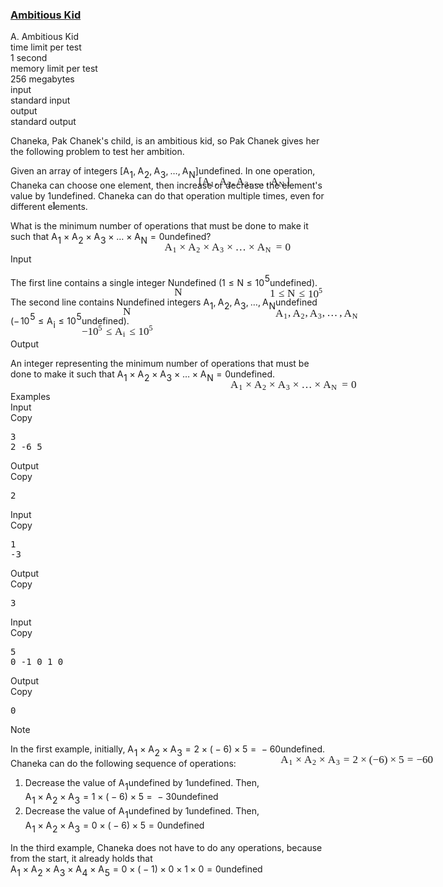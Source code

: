 <h3><a href="https://codeforces.com/contest/1866/problem/A" target="_blank" rel="noopener noreferrer">Ambitious Kid</a></h3>
<div class="header"><div class="title">A. Ambitious Kid</div><div class="time-limit"><div class="property-title">time limit per test</div>1 second</div><div class="memory-limit"><div class="property-title">memory limit per test</div>256 megabytes</div><div class="input-file input-standard"><div class="property-title">input</div>standard input</div><div class="output-file output-standard"><div class="property-title">output</div>standard output</div></div><div><p>Chaneka, Pak Chanek's child, is an ambitious kid, so Pak Chanek gives her the following problem to test her ambition.</p><p>Given an array of integers <span class="MathJax_Preview" style="color: inherit;"><span class="MJXp-math" id="MJXp-Span-1"><span class="MJXp-mo" id="MJXp-Span-2" style="margin-left: 0em; margin-right: 0em;">[</span><span class="MJXp-msubsup" id="MJXp-Span-3"><span class="MJXp-mi MJXp-italic" id="MJXp-Span-4" style="margin-right: 0.05em;">A</span><span class="MJXp-mn MJXp-script" id="MJXp-Span-5" style="vertical-align: -0.4em;">1</span></span><span class="MJXp-mo" id="MJXp-Span-6" style="margin-left: 0em; margin-right: 0.222em;">,</span><span class="MJXp-msubsup" id="MJXp-Span-7"><span class="MJXp-mi MJXp-italic" id="MJXp-Span-8" style="margin-right: 0.05em;">A</span><span class="MJXp-mn MJXp-script" id="MJXp-Span-9" style="vertical-align: -0.4em;">2</span></span><span class="MJXp-mo" id="MJXp-Span-10" style="margin-left: 0em; margin-right: 0.222em;">,</span><span class="MJXp-msubsup" id="MJXp-Span-11"><span class="MJXp-mi MJXp-italic" id="MJXp-Span-12" style="margin-right: 0.05em;">A</span><span class="MJXp-mn MJXp-script" id="MJXp-Span-13" style="vertical-align: -0.4em;">3</span></span><span class="MJXp-mo" id="MJXp-Span-14" style="margin-left: 0em; margin-right: 0.222em;">,</span><span class="MJXp-mo" id="MJXp-Span-15" style="margin-left: 0em; margin-right: 0em;">…</span><span class="MJXp-mo" id="MJXp-Span-16" style="margin-left: 0em; margin-right: 0.222em;">,</span><span class="MJXp-msubsup" id="MJXp-Span-17"><span class="MJXp-mi MJXp-italic" id="MJXp-Span-18" style="margin-right: 0.05em;">A</span><span class="MJXp-mi MJXp-italic MJXp-script" id="MJXp-Span-19" style="vertical-align: -0.4em;">N</span></span><span class="MJXp-mo" id="MJXp-Span-20" style="margin-left: 0em; margin-right: 0em;">]</span></span></span><span class="MathJax MathJax_Processed" id="MathJax-Element-1-Frame" tabindex="0" style=""><nobr><span class="math" id="MathJax-Span-1"><span style="display: inline-block; position: relative; width: 0em; height: 0px; font-size: 122%;"><span style="position: absolute;"><span class="mrow" id="MathJax-Span-2"><span class="mo" id="MathJax-Span-3" style="font-family: MathJax_Main;">[</span><span class="msubsup" id="MathJax-Span-4"><span style="display: inline-block; position: relative; width: 1.174em; height: 0px;"><span style="position: absolute; clip: rect(3.106em, 1000.71em, 4.16em, -999.997em); top: -3.978em; left: 0em;"><span class="mi" id="MathJax-Span-5" style="font-family: MathJax_Math-italic;">A</span><span style="display: inline-block; width: 0px; height: 3.984em;"></span></span><span style="position: absolute; top: -3.803em; left: 0.764em;"><span class="mn" id="MathJax-Span-6" style="font-size: 70.7%; font-family: MathJax_Main;">1</span><span style="display: inline-block; width: 0px; height: 3.984em;"></span></span></span></span><span class="mo" id="MathJax-Span-7" style="font-family: MathJax_Main;">,</span><span class="msubsup" id="MathJax-Span-8" style="padding-left: 0.179em;"><span style="display: inline-block; position: relative; width: 1.174em; height: 0px;"><span style="position: absolute; clip: rect(3.106em, 1000.71em, 4.16em, -999.997em); top: -3.978em; left: 0em;"><span class="mi" id="MathJax-Span-9" style="font-family: MathJax_Math-italic;">A</span><span style="display: inline-block; width: 0px; height: 3.984em;"></span></span><span style="position: absolute; top: -3.803em; left: 0.764em;"><span class="mn" id="MathJax-Span-10" style="font-size: 70.7%; font-family: MathJax_Main;">2</span><span style="display: inline-block; width: 0px; height: 3.984em;"></span></span></span></span><span class="mo" id="MathJax-Span-11" style="font-family: MathJax_Main;">,</span><span class="msubsup" id="MathJax-Span-12" style="padding-left: 0.179em;"><span style="display: inline-block; position: relative; width: 1.174em; height: 0px;"><span style="position: absolute; clip: rect(3.106em, 1000.71em, 4.16em, -999.997em); top: -3.978em; left: 0em;"><span class="mi" id="MathJax-Span-13" style="font-family: MathJax_Math-italic;">A</span><span style="display: inline-block; width: 0px; height: 3.984em;"></span></span><span style="position: absolute; top: -3.803em; left: 0.764em;"><span class="mn" id="MathJax-Span-14" style="font-size: 70.7%; font-family: MathJax_Main;">3</span><span style="display: inline-block; width: 0px; height: 3.984em;"></span></span></span></span><span class="mo" id="MathJax-Span-15" style="font-family: MathJax_Main;">,</span><span class="mo" id="MathJax-Span-16" style="font-family: MathJax_Main; padding-left: 0.179em;">…</span><span class="mo" id="MathJax-Span-17" style="font-family: MathJax_Main; padding-left: 0.179em;">,</span><span class="msubsup" id="MathJax-Span-18" style="padding-left: 0.179em;"><span style="display: inline-block; position: relative; width: 1.467em; height: 0px;"><span style="position: absolute; clip: rect(3.106em, 1000.71em, 4.16em, -999.997em); top: -3.978em; left: 0em;"><span class="mi" id="MathJax-Span-19" style="font-family: MathJax_Math-italic;">A</span><span style="display: inline-block; width: 0px; height: 3.984em;"></span></span><span style="position: absolute; top: -3.803em; left: 0.764em;"><span class="mi" id="MathJax-Span-20" style="font-size: 70.7%; font-family: MathJax_Math-italic;">N<span style="display: inline-block; overflow: hidden; height: 1px; width: 0.061em;"></span></span><span style="display: inline-block; width: 0px; height: 3.984em;"></span></span></span></span><span class="mo" id="MathJax-Span-21" style="font-family: MathJax_Main;">]</span></span></span></span></span></nobr></span>undefined. In one operation, Chaneka can choose one element, then increase or decrease the element's value by <span class="MathJax_Preview" style="color: inherit;"><span class="MJXp-math" id="MJXp-Span-21"><span class="MJXp-mn" id="MJXp-Span-22">1</span></span></span><span class="MathJax MathJax_Processed" id="MathJax-Element-2-Frame" tabindex="0" style=""><nobr><span class="math" id="MathJax-Span-22"><span style="display: inline-block; position: relative; width: 0em; height: 0px; font-size: 122%;"><span style="position: absolute;"><span class="mrow" id="MathJax-Span-23"><span class="mn" id="MathJax-Span-24" style="font-family: MathJax_Main;">1</span></span></span></span></span></nobr></span>undefined. Chaneka can do that operation multiple times, even for different elements.</p><p>What is the minimum number of operations that must be done to make it such that <span class="MathJax_Preview" style="color: inherit;"><span class="MJXp-math" id="MJXp-Span-23"><span class="MJXp-msubsup" id="MJXp-Span-24"><span class="MJXp-mi MJXp-italic" id="MJXp-Span-25" style="margin-right: 0.05em;">A</span><span class="MJXp-mn MJXp-script" id="MJXp-Span-26" style="vertical-align: -0.4em;">1</span></span><span class="MJXp-mo" id="MJXp-Span-27" style="margin-left: 0.267em; margin-right: 0.267em;">×</span><span class="MJXp-msubsup" id="MJXp-Span-28"><span class="MJXp-mi MJXp-italic" id="MJXp-Span-29" style="margin-right: 0.05em;">A</span><span class="MJXp-mn MJXp-script" id="MJXp-Span-30" style="vertical-align: -0.4em;">2</span></span><span class="MJXp-mo" id="MJXp-Span-31" style="margin-left: 0.267em; margin-right: 0.267em;">×</span><span class="MJXp-msubsup" id="MJXp-Span-32"><span class="MJXp-mi MJXp-italic" id="MJXp-Span-33" style="margin-right: 0.05em;">A</span><span class="MJXp-mn MJXp-script" id="MJXp-Span-34" style="vertical-align: -0.4em;">3</span></span><span class="MJXp-mo" id="MJXp-Span-35" style="margin-left: 0.267em; margin-right: 0.267em;">×</span><span class="MJXp-mo" id="MJXp-Span-36" style="margin-left: 0em; margin-right: 0em;">…</span><span class="MJXp-mo" id="MJXp-Span-37" style="margin-left: 0.267em; margin-right: 0.267em;">×</span><span class="MJXp-msubsup" id="MJXp-Span-38"><span class="MJXp-mi MJXp-italic" id="MJXp-Span-39" style="margin-right: 0.05em;">A</span><span class="MJXp-mi MJXp-italic MJXp-script" id="MJXp-Span-40" style="vertical-align: -0.4em;">N</span></span><span class="MJXp-mo" id="MJXp-Span-41" style="margin-left: 0.333em; margin-right: 0.333em;">=</span><span class="MJXp-mn" id="MJXp-Span-42">0</span></span></span><span class="MathJax MathJax_Processed" id="MathJax-Element-3-Frame" tabindex="0" style=""><nobr><span class="math" id="MathJax-Span-25"><span style="display: inline-block; position: relative; width: 0em; height: 0px; font-size: 122%;"><span style="position: absolute;"><span class="mrow" id="MathJax-Span-26"><span class="msubsup" id="MathJax-Span-27"><span style="display: inline-block; position: relative; width: 1.174em; height: 0px;"><span style="position: absolute; clip: rect(3.106em, 1000.71em, 4.16em, -999.997em); top: -3.978em; left: 0em;"><span class="mi" id="MathJax-Span-28" style="font-family: MathJax_Math-italic;">A</span><span style="display: inline-block; width: 0px; height: 3.984em;"></span></span><span style="position: absolute; top: -3.803em; left: 0.764em;"><span class="mn" id="MathJax-Span-29" style="font-size: 70.7%; font-family: MathJax_Main;">1</span><span style="display: inline-block; width: 0px; height: 3.984em;"></span></span></span></span><span class="mo" id="MathJax-Span-30" style="font-family: MathJax_Main; padding-left: 0.237em;">×</span><span class="msubsup" id="MathJax-Span-31" style="padding-left: 0.237em;"><span style="display: inline-block; position: relative; width: 1.174em; height: 0px;"><span style="position: absolute; clip: rect(3.106em, 1000.71em, 4.16em, -999.997em); top: -3.978em; left: 0em;"><span class="mi" id="MathJax-Span-32" style="font-family: MathJax_Math-italic;">A</span><span style="display: inline-block; width: 0px; height: 3.984em;"></span></span><span style="position: absolute; top: -3.803em; left: 0.764em;"><span class="mn" id="MathJax-Span-33" style="font-size: 70.7%; font-family: MathJax_Main;">2</span><span style="display: inline-block; width: 0px; height: 3.984em;"></span></span></span></span><span class="mo" id="MathJax-Span-34" style="font-family: MathJax_Main; padding-left: 0.237em;">×</span><span class="msubsup" id="MathJax-Span-35" style="padding-left: 0.237em;"><span style="display: inline-block; position: relative; width: 1.174em; height: 0px;"><span style="position: absolute; clip: rect(3.106em, 1000.71em, 4.16em, -999.997em); top: -3.978em; left: 0em;"><span class="mi" id="MathJax-Span-36" style="font-family: MathJax_Math-italic;">A</span><span style="display: inline-block; width: 0px; height: 3.984em;"></span></span><span style="position: absolute; top: -3.803em; left: 0.764em;"><span class="mn" id="MathJax-Span-37" style="font-size: 70.7%; font-family: MathJax_Main;">3</span><span style="display: inline-block; width: 0px; height: 3.984em;"></span></span></span></span><span class="mo" id="MathJax-Span-38" style="font-family: MathJax_Main; padding-left: 0.237em;">×</span><span class="mo" id="MathJax-Span-39" style="font-family: MathJax_Main; padding-left: 0.237em;">…</span><span class="mo" id="MathJax-Span-40" style="font-family: MathJax_Main; padding-left: 0.237em;">×</span><span class="msubsup" id="MathJax-Span-41" style="padding-left: 0.237em;"><span style="display: inline-block; position: relative; width: 1.467em; height: 0px;"><span style="position: absolute; clip: rect(3.106em, 1000.71em, 4.16em, -999.997em); top: -3.978em; left: 0em;"><span class="mi" id="MathJax-Span-42" style="font-family: MathJax_Math-italic;">A</span><span style="display: inline-block; width: 0px; height: 3.984em;"></span></span><span style="position: absolute; top: -3.803em; left: 0.764em;"><span class="mi" id="MathJax-Span-43" style="font-size: 70.7%; font-family: MathJax_Math-italic;">N<span style="display: inline-block; overflow: hidden; height: 1px; width: 0.061em;"></span></span><span style="display: inline-block; width: 0px; height: 3.984em;"></span></span></span></span><span class="mo" id="MathJax-Span-44" style="font-family: MathJax_Main; padding-left: 0.296em;">=</span><span class="mn" id="MathJax-Span-45" style="font-family: MathJax_Main; padding-left: 0.296em;">0</span></span></span></span></span></nobr></span>undefined?</p></div><div class="input-specification"><div class="section-title">Input</div><p>The first line contains a single integer <span class="MathJax_Preview" style="color: inherit;"><span class="MJXp-math" id="MJXp-Span-43"><span class="MJXp-mi MJXp-italic" id="MJXp-Span-44">N</span></span></span><span class="MathJax MathJax_Processed" id="MathJax-Element-4-Frame" tabindex="0" style=""><nobr><span class="math" id="MathJax-Span-46"><span style="display: inline-block; position: relative; width: 0em; height: 0px; font-size: 122%;"><span style="position: absolute;"><span class="mrow" id="MathJax-Span-47"><span class="mi" id="MathJax-Span-48" style="font-family: MathJax_Math-italic;">N<span style="display: inline-block; overflow: hidden; height: 1px; width: 0.061em;"></span></span></span></span></span></span></nobr></span>undefined (<span class="MathJax_Preview" style="color: inherit;"><span class="MJXp-math" id="MJXp-Span-45"><span class="MJXp-mn" id="MJXp-Span-46">1</span><span class="MJXp-mo" id="MJXp-Span-47" style="margin-left: 0.333em; margin-right: 0.333em;">≤</span><span class="MJXp-mi MJXp-italic" id="MJXp-Span-48">N</span><span class="MJXp-mo" id="MJXp-Span-49" style="margin-left: 0.333em; margin-right: 0.333em;">≤</span><span class="MJXp-msubsup" id="MJXp-Span-50"><span class="MJXp-mn" id="MJXp-Span-51" style="margin-right: 0.05em;">10</span><span class="MJXp-mn MJXp-script" id="MJXp-Span-52" style="vertical-align: 0.5em;">5</span></span></span></span><span class="MathJax MathJax_Processed" id="MathJax-Element-5-Frame" tabindex="0" style=""><nobr><span class="math" id="MathJax-Span-49"><span style="display: inline-block; position: relative; width: 0em; height: 0px; font-size: 122%;"><span style="position: absolute;"><span class="mrow" id="MathJax-Span-50"><span class="mn" id="MathJax-Span-51" style="font-family: MathJax_Main;">1</span><span class="mo" id="MathJax-Span-52" style="font-family: MathJax_Main; padding-left: 0.296em;">≤</span><span class="mi" id="MathJax-Span-53" style="font-family: MathJax_Math-italic; padding-left: 0.296em;">N<span style="display: inline-block; overflow: hidden; height: 1px; width: 0.061em;"></span></span><span class="mo" id="MathJax-Span-54" style="font-family: MathJax_Main; padding-left: 0.296em;">≤</span><span class="msubsup" id="MathJax-Span-55" style="padding-left: 0.296em;"><span style="display: inline-block; position: relative; width: 1.408em; height: 0px;"><span style="position: absolute; clip: rect(3.165em, 1000.94em, 4.16em, -999.997em); top: -3.978em; left: 0em;"><span class="mn" id="MathJax-Span-56" style="font-family: MathJax_Main;">10</span><span style="display: inline-block; width: 0px; height: 3.984em;"></span></span><span style="position: absolute; top: -4.388em; left: 0.998em;"><span class="mn" id="MathJax-Span-57" style="font-size: 70.7%; font-family: MathJax_Main;">5</span><span style="display: inline-block; width: 0px; height: 3.984em;"></span></span></span></span></span></span></span></span></nobr></span>undefined).</p><p>The second line contains <span class="MathJax_Preview" style="color: inherit;"><span class="MJXp-math" id="MJXp-Span-53"><span class="MJXp-mi MJXp-italic" id="MJXp-Span-54">N</span></span></span><span class="MathJax MathJax_Processed" id="MathJax-Element-6-Frame" tabindex="0" style=""><nobr><span class="math" id="MathJax-Span-58"><span style="display: inline-block; position: relative; width: 0em; height: 0px; font-size: 122%;"><span style="position: absolute;"><span class="mrow" id="MathJax-Span-59"><span class="mi" id="MathJax-Span-60" style="font-family: MathJax_Math-italic;">N<span style="display: inline-block; overflow: hidden; height: 1px; width: 0.061em;"></span></span></span></span></span></span></nobr></span>undefined integers <span class="MathJax_Preview" style="color: inherit;"><span class="MJXp-math" id="MJXp-Span-55"><span class="MJXp-msubsup" id="MJXp-Span-56"><span class="MJXp-mi MJXp-italic" id="MJXp-Span-57" style="margin-right: 0.05em;">A</span><span class="MJXp-mn MJXp-script" id="MJXp-Span-58" style="vertical-align: -0.4em;">1</span></span><span class="MJXp-mo" id="MJXp-Span-59" style="margin-left: 0em; margin-right: 0.222em;">,</span><span class="MJXp-msubsup" id="MJXp-Span-60"><span class="MJXp-mi MJXp-italic" id="MJXp-Span-61" style="margin-right: 0.05em;">A</span><span class="MJXp-mn MJXp-script" id="MJXp-Span-62" style="vertical-align: -0.4em;">2</span></span><span class="MJXp-mo" id="MJXp-Span-63" style="margin-left: 0em; margin-right: 0.222em;">,</span><span class="MJXp-msubsup" id="MJXp-Span-64"><span class="MJXp-mi MJXp-italic" id="MJXp-Span-65" style="margin-right: 0.05em;">A</span><span class="MJXp-mn MJXp-script" id="MJXp-Span-66" style="vertical-align: -0.4em;">3</span></span><span class="MJXp-mo" id="MJXp-Span-67" style="margin-left: 0em; margin-right: 0.222em;">,</span><span class="MJXp-mo" id="MJXp-Span-68" style="margin-left: 0em; margin-right: 0em;">…</span><span class="MJXp-mo" id="MJXp-Span-69" style="margin-left: 0em; margin-right: 0.222em;">,</span><span class="MJXp-msubsup" id="MJXp-Span-70"><span class="MJXp-mi MJXp-italic" id="MJXp-Span-71" style="margin-right: 0.05em;">A</span><span class="MJXp-mi MJXp-italic MJXp-script" id="MJXp-Span-72" style="vertical-align: -0.4em;">N</span></span></span></span><span class="MathJax MathJax_Processed" id="MathJax-Element-7-Frame" tabindex="0" style=""><nobr><span class="math" id="MathJax-Span-61"><span style="display: inline-block; position: relative; width: 0em; height: 0px; font-size: 122%;"><span style="position: absolute;"><span class="mrow" id="MathJax-Span-62"><span class="msubsup" id="MathJax-Span-63"><span style="display: inline-block; position: relative; width: 1.174em; height: 0px;"><span style="position: absolute; clip: rect(3.106em, 1000.71em, 4.16em, -999.997em); top: -3.978em; left: 0em;"><span class="mi" id="MathJax-Span-64" style="font-family: MathJax_Math-italic;">A</span><span style="display: inline-block; width: 0px; height: 3.984em;"></span></span><span style="position: absolute; top: -3.803em; left: 0.764em;"><span class="mn" id="MathJax-Span-65" style="font-size: 70.7%; font-family: MathJax_Main;">1</span><span style="display: inline-block; width: 0px; height: 3.984em;"></span></span></span></span><span class="mo" id="MathJax-Span-66" style="font-family: MathJax_Main;">,</span><span class="msubsup" id="MathJax-Span-67" style="padding-left: 0.179em;"><span style="display: inline-block; position: relative; width: 1.174em; height: 0px;"><span style="position: absolute; clip: rect(3.106em, 1000.71em, 4.16em, -999.997em); top: -3.978em; left: 0em;"><span class="mi" id="MathJax-Span-68" style="font-family: MathJax_Math-italic;">A</span><span style="display: inline-block; width: 0px; height: 3.984em;"></span></span><span style="position: absolute; top: -3.803em; left: 0.764em;"><span class="mn" id="MathJax-Span-69" style="font-size: 70.7%; font-family: MathJax_Main;">2</span><span style="display: inline-block; width: 0px; height: 3.984em;"></span></span></span></span><span class="mo" id="MathJax-Span-70" style="font-family: MathJax_Main;">,</span><span class="msubsup" id="MathJax-Span-71" style="padding-left: 0.179em;"><span style="display: inline-block; position: relative; width: 1.174em; height: 0px;"><span style="position: absolute; clip: rect(3.106em, 1000.71em, 4.16em, -999.997em); top: -3.978em; left: 0em;"><span class="mi" id="MathJax-Span-72" style="font-family: MathJax_Math-italic;">A</span><span style="display: inline-block; width: 0px; height: 3.984em;"></span></span><span style="position: absolute; top: -3.803em; left: 0.764em;"><span class="mn" id="MathJax-Span-73" style="font-size: 70.7%; font-family: MathJax_Main;">3</span><span style="display: inline-block; width: 0px; height: 3.984em;"></span></span></span></span><span class="mo" id="MathJax-Span-74" style="font-family: MathJax_Main;">,</span><span class="mo" id="MathJax-Span-75" style="font-family: MathJax_Main; padding-left: 0.179em;">…</span><span class="mo" id="MathJax-Span-76" style="font-family: MathJax_Main; padding-left: 0.179em;">,</span><span class="msubsup" id="MathJax-Span-77" style="padding-left: 0.179em;"><span style="display: inline-block; position: relative; width: 1.467em; height: 0px;"><span style="position: absolute; clip: rect(3.106em, 1000.71em, 4.16em, -999.997em); top: -3.978em; left: 0em;"><span class="mi" id="MathJax-Span-78" style="font-family: MathJax_Math-italic;">A</span><span style="display: inline-block; width: 0px; height: 3.984em;"></span></span><span style="position: absolute; top: -3.803em; left: 0.764em;"><span class="mi" id="MathJax-Span-79" style="font-size: 70.7%; font-family: MathJax_Math-italic;">N<span style="display: inline-block; overflow: hidden; height: 1px; width: 0.061em;"></span></span><span style="display: inline-block; width: 0px; height: 3.984em;"></span></span></span></span></span></span></span></span></nobr></span>undefined (<span class="MathJax_Preview" style="color: inherit;"><span class="MJXp-math" id="MJXp-Span-73"><span class="MJXp-mo" id="MJXp-Span-74" style="margin-left: 0em; margin-right: 0.111em;">−</span><span class="MJXp-msubsup" id="MJXp-Span-75"><span class="MJXp-mn" id="MJXp-Span-76" style="margin-right: 0.05em;">10</span><span class="MJXp-mn MJXp-script" id="MJXp-Span-77" style="vertical-align: 0.5em;">5</span></span><span class="MJXp-mo" id="MJXp-Span-78" style="margin-left: 0.333em; margin-right: 0.333em;">≤</span><span class="MJXp-msubsup" id="MJXp-Span-79"><span class="MJXp-mi MJXp-italic" id="MJXp-Span-80" style="margin-right: 0.05em;">A</span><span class="MJXp-mi MJXp-italic MJXp-script" id="MJXp-Span-81" style="vertical-align: -0.4em;">i</span></span><span class="MJXp-mo" id="MJXp-Span-82" style="margin-left: 0.333em; margin-right: 0.333em;">≤</span><span class="MJXp-msubsup" id="MJXp-Span-83"><span class="MJXp-mn" id="MJXp-Span-84" style="margin-right: 0.05em;">10</span><span class="MJXp-mn MJXp-script" id="MJXp-Span-85" style="vertical-align: 0.5em;">5</span></span></span></span><span class="MathJax MathJax_Processed" id="MathJax-Element-8-Frame" tabindex="0" style=""><nobr><span class="math" id="MathJax-Span-80"><span style="display: inline-block; position: relative; width: 0em; height: 0px; font-size: 122%;"><span style="position: absolute;"><span class="mrow" id="MathJax-Span-81"><span class="mo" id="MathJax-Span-82" style="font-family: MathJax_Main;">−</span><span class="msubsup" id="MathJax-Span-83"><span style="display: inline-block; position: relative; width: 1.408em; height: 0px;"><span style="position: absolute; clip: rect(3.165em, 1000.94em, 4.16em, -999.997em); top: -3.978em; left: 0em;"><span class="mn" id="MathJax-Span-84" style="font-family: MathJax_Main;">10</span><span style="display: inline-block; width: 0px; height: 3.984em;"></span></span><span style="position: absolute; top: -4.388em; left: 0.998em;"><span class="mn" id="MathJax-Span-85" style="font-size: 70.7%; font-family: MathJax_Main;">5</span><span style="display: inline-block; width: 0px; height: 3.984em;"></span></span></span></span><span class="mo" id="MathJax-Span-86" style="font-family: MathJax_Main; padding-left: 0.296em;">≤</span><span class="msubsup" id="MathJax-Span-87" style="padding-left: 0.296em;"><span style="display: inline-block; position: relative; width: 1.057em; height: 0px;"><span style="position: absolute; clip: rect(3.106em, 1000.71em, 4.16em, -999.997em); top: -3.978em; left: 0em;"><span class="mi" id="MathJax-Span-88" style="font-family: MathJax_Math-italic;">A</span><span style="display: inline-block; width: 0px; height: 3.984em;"></span></span><span style="position: absolute; top: -3.803em; left: 0.764em;"><span class="mi" id="MathJax-Span-89" style="font-size: 70.7%; font-family: MathJax_Math-italic;">i</span><span style="display: inline-block; width: 0px; height: 3.984em;"></span></span></span></span><span class="mo" id="MathJax-Span-90" style="font-family: MathJax_Main; padding-left: 0.296em;">≤</span><span class="msubsup" id="MathJax-Span-91" style="padding-left: 0.296em;"><span style="display: inline-block; position: relative; width: 1.408em; height: 0px;"><span style="position: absolute; clip: rect(3.165em, 1000.94em, 4.16em, -999.997em); top: -3.978em; left: 0em;"><span class="mn" id="MathJax-Span-92" style="font-family: MathJax_Main;">10</span><span style="display: inline-block; width: 0px; height: 3.984em;"></span></span><span style="position: absolute; top: -4.388em; left: 0.998em;"><span class="mn" id="MathJax-Span-93" style="font-size: 70.7%; font-family: MathJax_Main;">5</span><span style="display: inline-block; width: 0px; height: 3.984em;"></span></span></span></span></span></span></span></span></nobr></span>undefined).</p></div><div class="output-specification"><div class="section-title">Output</div><p>An integer representing the minimum number of operations that must be done to make it such that <span class="MathJax_Preview" style="color: inherit;"><span class="MJXp-math" id="MJXp-Span-86"><span class="MJXp-msubsup" id="MJXp-Span-87"><span class="MJXp-mi MJXp-italic" id="MJXp-Span-88" style="margin-right: 0.05em;">A</span><span class="MJXp-mn MJXp-script" id="MJXp-Span-89" style="vertical-align: -0.4em;">1</span></span><span class="MJXp-mo" id="MJXp-Span-90" style="margin-left: 0.267em; margin-right: 0.267em;">×</span><span class="MJXp-msubsup" id="MJXp-Span-91"><span class="MJXp-mi MJXp-italic" id="MJXp-Span-92" style="margin-right: 0.05em;">A</span><span class="MJXp-mn MJXp-script" id="MJXp-Span-93" style="vertical-align: -0.4em;">2</span></span><span class="MJXp-mo" id="MJXp-Span-94" style="margin-left: 0.267em; margin-right: 0.267em;">×</span><span class="MJXp-msubsup" id="MJXp-Span-95"><span class="MJXp-mi MJXp-italic" id="MJXp-Span-96" style="margin-right: 0.05em;">A</span><span class="MJXp-mn MJXp-script" id="MJXp-Span-97" style="vertical-align: -0.4em;">3</span></span><span class="MJXp-mo" id="MJXp-Span-98" style="margin-left: 0.267em; margin-right: 0.267em;">×</span><span class="MJXp-mo" id="MJXp-Span-99" style="margin-left: 0em; margin-right: 0em;">…</span><span class="MJXp-mo" id="MJXp-Span-100" style="margin-left: 0.267em; margin-right: 0.267em;">×</span><span class="MJXp-msubsup" id="MJXp-Span-101"><span class="MJXp-mi MJXp-italic" id="MJXp-Span-102" style="margin-right: 0.05em;">A</span><span class="MJXp-mi MJXp-italic MJXp-script" id="MJXp-Span-103" style="vertical-align: -0.4em;">N</span></span><span class="MJXp-mo" id="MJXp-Span-104" style="margin-left: 0.333em; margin-right: 0.333em;">=</span><span class="MJXp-mn" id="MJXp-Span-105">0</span></span></span><span class="MathJax MathJax_Processed" id="MathJax-Element-9-Frame" tabindex="0" style=""><nobr><span class="math" id="MathJax-Span-94"><span style="display: inline-block; position: relative; width: 0em; height: 0px; font-size: 122%;"><span style="position: absolute;"><span class="mrow" id="MathJax-Span-95"><span class="msubsup" id="MathJax-Span-96"><span style="display: inline-block; position: relative; width: 1.174em; height: 0px;"><span style="position: absolute; clip: rect(3.106em, 1000.71em, 4.16em, -999.997em); top: -3.978em; left: 0em;"><span class="mi" id="MathJax-Span-97" style="font-family: MathJax_Math-italic;">A</span><span style="display: inline-block; width: 0px; height: 3.984em;"></span></span><span style="position: absolute; top: -3.803em; left: 0.764em;"><span class="mn" id="MathJax-Span-98" style="font-size: 70.7%; font-family: MathJax_Main;">1</span><span style="display: inline-block; width: 0px; height: 3.984em;"></span></span></span></span><span class="mo" id="MathJax-Span-99" style="font-family: MathJax_Main; padding-left: 0.237em;">×</span><span class="msubsup" id="MathJax-Span-100" style="padding-left: 0.237em;"><span style="display: inline-block; position: relative; width: 1.174em; height: 0px;"><span style="position: absolute; clip: rect(3.106em, 1000.71em, 4.16em, -999.997em); top: -3.978em; left: 0em;"><span class="mi" id="MathJax-Span-101" style="font-family: MathJax_Math-italic;">A</span><span style="display: inline-block; width: 0px; height: 3.984em;"></span></span><span style="position: absolute; top: -3.803em; left: 0.764em;"><span class="mn" id="MathJax-Span-102" style="font-size: 70.7%; font-family: MathJax_Main;">2</span><span style="display: inline-block; width: 0px; height: 3.984em;"></span></span></span></span><span class="mo" id="MathJax-Span-103" style="font-family: MathJax_Main; padding-left: 0.237em;">×</span><span class="msubsup" id="MathJax-Span-104" style="padding-left: 0.237em;"><span style="display: inline-block; position: relative; width: 1.174em; height: 0px;"><span style="position: absolute; clip: rect(3.106em, 1000.71em, 4.16em, -999.997em); top: -3.978em; left: 0em;"><span class="mi" id="MathJax-Span-105" style="font-family: MathJax_Math-italic;">A</span><span style="display: inline-block; width: 0px; height: 3.984em;"></span></span><span style="position: absolute; top: -3.803em; left: 0.764em;"><span class="mn" id="MathJax-Span-106" style="font-size: 70.7%; font-family: MathJax_Main;">3</span><span style="display: inline-block; width: 0px; height: 3.984em;"></span></span></span></span><span class="mo" id="MathJax-Span-107" style="font-family: MathJax_Main; padding-left: 0.237em;">×</span><span class="mo" id="MathJax-Span-108" style="font-family: MathJax_Main; padding-left: 0.237em;">…</span><span class="mo" id="MathJax-Span-109" style="font-family: MathJax_Main; padding-left: 0.237em;">×</span><span class="msubsup" id="MathJax-Span-110" style="padding-left: 0.237em;"><span style="display: inline-block; position: relative; width: 1.467em; height: 0px;"><span style="position: absolute; clip: rect(3.106em, 1000.71em, 4.16em, -999.997em); top: -3.978em; left: 0em;"><span class="mi" id="MathJax-Span-111" style="font-family: MathJax_Math-italic;">A</span><span style="display: inline-block; width: 0px; height: 3.984em;"></span></span><span style="position: absolute; top: -3.803em; left: 0.764em;"><span class="mi" id="MathJax-Span-112" style="font-size: 70.7%; font-family: MathJax_Math-italic;">N<span style="display: inline-block; overflow: hidden; height: 1px; width: 0.061em;"></span></span><span style="display: inline-block; width: 0px; height: 3.984em;"></span></span></span></span><span class="mo" id="MathJax-Span-113" style="font-family: MathJax_Main; padding-left: 0.296em;">=</span><span class="mn" id="MathJax-Span-114" style="font-family: MathJax_Main; padding-left: 0.296em;">0</span></span></span></span></span></nobr></span>undefined.</p></div><div class="sample-tests"><div class="section-title">Examples</div><div class="sample-test"><div class="input"><div class="title">Input<div title="Copy" data-clipboard-target="#id009561000699106312" id="id0023226256925640698" class="input-output-copier">Copy</div></div><pre id="id009561000699106312">3
2 -6 5
</pre></div><div class="output"><div class="title">Output<div title="Copy" data-clipboard-target="#id005135506749195385" id="id006224932853772722" class="input-output-copier">Copy</div></div><pre id="id005135506749195385">2
</pre></div><div class="input"><div class="title">Input<div title="Copy" data-clipboard-target="#id006259888095727717" id="id007866330102473106" class="input-output-copier">Copy</div></div><pre id="id006259888095727717">1
-3
</pre></div><div class="output"><div class="title">Output<div title="Copy" data-clipboard-target="#id006929352098451141" id="id003066512600134538" class="input-output-copier">Copy</div></div><pre id="id006929352098451141">3
</pre></div><div class="input"><div class="title">Input<div title="Copy" data-clipboard-target="#id00500886022984437" id="id006399331602304784" class="input-output-copier">Copy</div></div><pre id="id00500886022984437">5
0 -1 0 1 0
</pre></div><div class="output"><div class="title">Output<div title="Copy" data-clipboard-target="#id00564403617558871" id="id0004942312791637127" class="input-output-copier">Copy</div></div><pre id="id00564403617558871">0
</pre></div></div></div><div class="note"><div class="section-title">Note</div><p>In the first example, initially, <span class="MathJax_Preview" style="color: inherit;"><span class="MJXp-math" id="MJXp-Span-106"><span class="MJXp-msubsup" id="MJXp-Span-107"><span class="MJXp-mi MJXp-italic" id="MJXp-Span-108" style="margin-right: 0.05em;">A</span><span class="MJXp-mn MJXp-script" id="MJXp-Span-109" style="vertical-align: -0.4em;">1</span></span><span class="MJXp-mo" id="MJXp-Span-110" style="margin-left: 0.267em; margin-right: 0.267em;">×</span><span class="MJXp-msubsup" id="MJXp-Span-111"><span class="MJXp-mi MJXp-italic" id="MJXp-Span-112" style="margin-right: 0.05em;">A</span><span class="MJXp-mn MJXp-script" id="MJXp-Span-113" style="vertical-align: -0.4em;">2</span></span><span class="MJXp-mo" id="MJXp-Span-114" style="margin-left: 0.267em; margin-right: 0.267em;">×</span><span class="MJXp-msubsup" id="MJXp-Span-115"><span class="MJXp-mi MJXp-italic" id="MJXp-Span-116" style="margin-right: 0.05em;">A</span><span class="MJXp-mn MJXp-script" id="MJXp-Span-117" style="vertical-align: -0.4em;">3</span></span><span class="MJXp-mo" id="MJXp-Span-118" style="margin-left: 0.333em; margin-right: 0.333em;">=</span><span class="MJXp-mn" id="MJXp-Span-119">2</span><span class="MJXp-mo" id="MJXp-Span-120" style="margin-left: 0.267em; margin-right: 0.267em;">×</span><span class="MJXp-mo" id="MJXp-Span-121" style="margin-left: 0em; margin-right: 0em;">(</span><span class="MJXp-mo" id="MJXp-Span-122" style="margin-left: 0.267em; margin-right: 0.267em;">−</span><span class="MJXp-mn" id="MJXp-Span-123">6</span><span class="MJXp-mo" id="MJXp-Span-124" style="margin-left: 0em; margin-right: 0em;">)</span><span class="MJXp-mo" id="MJXp-Span-125" style="margin-left: 0.267em; margin-right: 0.267em;">×</span><span class="MJXp-mn" id="MJXp-Span-126">5</span><span class="MJXp-mo" id="MJXp-Span-127" style="margin-left: 0.333em; margin-right: 0.333em;">=</span><span class="MJXp-mo" id="MJXp-Span-128" style="margin-left: 0.267em; margin-right: 0.267em;">−</span><span class="MJXp-mn" id="MJXp-Span-129">60</span></span></span><span class="MathJax MathJax_Processed" id="MathJax-Element-10-Frame" tabindex="0" style=""><nobr><span class="math" id="MathJax-Span-115"><span style="display: inline-block; position: relative; width: 0em; height: 0px; font-size: 122%;"><span style="position: absolute;"><span class="mrow" id="MathJax-Span-116"><span class="msubsup" id="MathJax-Span-117"><span style="display: inline-block; position: relative; width: 1.174em; height: 0px;"><span style="position: absolute; clip: rect(3.106em, 1000.71em, 4.16em, -999.997em); top: -3.978em; left: 0em;"><span class="mi" id="MathJax-Span-118" style="font-family: MathJax_Math-italic;">A</span><span style="display: inline-block; width: 0px; height: 3.984em;"></span></span><span style="position: absolute; top: -3.803em; left: 0.764em;"><span class="mn" id="MathJax-Span-119" style="font-size: 70.7%; font-family: MathJax_Main;">1</span><span style="display: inline-block; width: 0px; height: 3.984em;"></span></span></span></span><span class="mo" id="MathJax-Span-120" style="font-family: MathJax_Main; padding-left: 0.237em;">×</span><span class="msubsup" id="MathJax-Span-121" style="padding-left: 0.237em;"><span style="display: inline-block; position: relative; width: 1.174em; height: 0px;"><span style="position: absolute; clip: rect(3.106em, 1000.71em, 4.16em, -999.997em); top: -3.978em; left: 0em;"><span class="mi" id="MathJax-Span-122" style="font-family: MathJax_Math-italic;">A</span><span style="display: inline-block; width: 0px; height: 3.984em;"></span></span><span style="position: absolute; top: -3.803em; left: 0.764em;"><span class="mn" id="MathJax-Span-123" style="font-size: 70.7%; font-family: MathJax_Main;">2</span><span style="display: inline-block; width: 0px; height: 3.984em;"></span></span></span></span><span class="mo" id="MathJax-Span-124" style="font-family: MathJax_Main; padding-left: 0.237em;">×</span><span class="msubsup" id="MathJax-Span-125" style="padding-left: 0.237em;"><span style="display: inline-block; position: relative; width: 1.174em; height: 0px;"><span style="position: absolute; clip: rect(3.106em, 1000.71em, 4.16em, -999.997em); top: -3.978em; left: 0em;"><span class="mi" id="MathJax-Span-126" style="font-family: MathJax_Math-italic;">A</span><span style="display: inline-block; width: 0px; height: 3.984em;"></span></span><span style="position: absolute; top: -3.803em; left: 0.764em;"><span class="mn" id="MathJax-Span-127" style="font-size: 70.7%; font-family: MathJax_Main;">3</span><span style="display: inline-block; width: 0px; height: 3.984em;"></span></span></span></span><span class="mo" id="MathJax-Span-128" style="font-family: MathJax_Main; padding-left: 0.296em;">=</span><span class="mn" id="MathJax-Span-129" style="font-family: MathJax_Main; padding-left: 0.296em;">2</span><span class="mo" id="MathJax-Span-130" style="font-family: MathJax_Main; padding-left: 0.237em;">×</span><span class="mo" id="MathJax-Span-131" style="font-family: MathJax_Main; padding-left: 0.237em;">(</span><span class="mo" id="MathJax-Span-132" style="font-family: MathJax_Main;">−</span><span class="mn" id="MathJax-Span-133" style="font-family: MathJax_Main;">6</span><span class="mo" id="MathJax-Span-134" style="font-family: MathJax_Main;">)</span><span class="mo" id="MathJax-Span-135" style="font-family: MathJax_Main; padding-left: 0.237em;">×</span><span class="mn" id="MathJax-Span-136" style="font-family: MathJax_Main; padding-left: 0.237em;">5</span><span class="mo" id="MathJax-Span-137" style="font-family: MathJax_Main; padding-left: 0.296em;">=</span><span class="mo" id="MathJax-Span-138" style="font-family: MathJax_Main; padding-left: 0.296em;">−</span><span class="mn" id="MathJax-Span-139" style="font-family: MathJax_Main;">60</span></span></span></span></span></nobr></span>undefined. Chaneka can do the following sequence of operations:</p><ol> <li> Decrease the value of <span class="MathJax_Preview" style="color: inherit;"><span class="MJXp-math" id="MJXp-Span-130"><span class="MJXp-msubsup" id="MJXp-Span-131"><span class="MJXp-mi MJXp-italic" id="MJXp-Span-132" style="margin-right: 0.05em;">A</span><span class="MJXp-mn MJXp-script" id="MJXp-Span-133" style="vertical-align: -0.4em;">1</span></span></span></span><span class="MathJax MathJax_Processing" id="MathJax-Element-11-Frame" tabindex="0"></span>undefined by <span class="MathJax_Preview" style="color: inherit;"><span class="MJXp-math" id="MJXp-Span-134"><span class="MJXp-mn" id="MJXp-Span-135">1</span></span></span><span class="MathJax MathJax_Processing" id="MathJax-Element-12-Frame" tabindex="0"></span>undefined. Then, <span class="MathJax_Preview" style="color: inherit;"><span class="MJXp-math" id="MJXp-Span-136"><span class="MJXp-msubsup" id="MJXp-Span-137"><span class="MJXp-mi MJXp-italic" id="MJXp-Span-138" style="margin-right: 0.05em;">A</span><span class="MJXp-mn MJXp-script" id="MJXp-Span-139" style="vertical-align: -0.4em;">1</span></span><span class="MJXp-mo" id="MJXp-Span-140" style="margin-left: 0.267em; margin-right: 0.267em;">×</span><span class="MJXp-msubsup" id="MJXp-Span-141"><span class="MJXp-mi MJXp-italic" id="MJXp-Span-142" style="margin-right: 0.05em;">A</span><span class="MJXp-mn MJXp-script" id="MJXp-Span-143" style="vertical-align: -0.4em;">2</span></span><span class="MJXp-mo" id="MJXp-Span-144" style="margin-left: 0.267em; margin-right: 0.267em;">×</span><span class="MJXp-msubsup" id="MJXp-Span-145"><span class="MJXp-mi MJXp-italic" id="MJXp-Span-146" style="margin-right: 0.05em;">A</span><span class="MJXp-mn MJXp-script" id="MJXp-Span-147" style="vertical-align: -0.4em;">3</span></span><span class="MJXp-mo" id="MJXp-Span-148" style="margin-left: 0.333em; margin-right: 0.333em;">=</span><span class="MJXp-mn" id="MJXp-Span-149">1</span><span class="MJXp-mo" id="MJXp-Span-150" style="margin-left: 0.267em; margin-right: 0.267em;">×</span><span class="MJXp-mo" id="MJXp-Span-151" style="margin-left: 0em; margin-right: 0em;">(</span><span class="MJXp-mo" id="MJXp-Span-152" style="margin-left: 0.267em; margin-right: 0.267em;">−</span><span class="MJXp-mn" id="MJXp-Span-153">6</span><span class="MJXp-mo" id="MJXp-Span-154" style="margin-left: 0em; margin-right: 0em;">)</span><span class="MJXp-mo" id="MJXp-Span-155" style="margin-left: 0.267em; margin-right: 0.267em;">×</span><span class="MJXp-mn" id="MJXp-Span-156">5</span><span class="MJXp-mo" id="MJXp-Span-157" style="margin-left: 0.333em; margin-right: 0.333em;">=</span><span class="MJXp-mo" id="MJXp-Span-158" style="margin-left: 0.267em; margin-right: 0.267em;">−</span><span class="MJXp-mn" id="MJXp-Span-159">30</span></span></span><span class="MathJax MathJax_Processing" id="MathJax-Element-13-Frame" tabindex="0"></span>undefined </li><li> Decrease the value of <span class="MathJax_Preview" style="color: inherit;"><span class="MJXp-math" id="MJXp-Span-160"><span class="MJXp-msubsup" id="MJXp-Span-161"><span class="MJXp-mi MJXp-italic" id="MJXp-Span-162" style="margin-right: 0.05em;">A</span><span class="MJXp-mn MJXp-script" id="MJXp-Span-163" style="vertical-align: -0.4em;">1</span></span></span></span><span class="MathJax MathJax_Processing" id="MathJax-Element-14-Frame" tabindex="0"></span>undefined by <span class="MathJax_Preview" style="color: inherit;"><span class="MJXp-math" id="MJXp-Span-164"><span class="MJXp-mn" id="MJXp-Span-165">1</span></span></span><span class="MathJax MathJax_Processing" id="MathJax-Element-15-Frame" tabindex="0"></span>undefined. Then, <span class="MathJax_Preview" style="color: inherit;"><span class="MJXp-math" id="MJXp-Span-166"><span class="MJXp-msubsup" id="MJXp-Span-167"><span class="MJXp-mi MJXp-italic" id="MJXp-Span-168" style="margin-right: 0.05em;">A</span><span class="MJXp-mn MJXp-script" id="MJXp-Span-169" style="vertical-align: -0.4em;">1</span></span><span class="MJXp-mo" id="MJXp-Span-170" style="margin-left: 0.267em; margin-right: 0.267em;">×</span><span class="MJXp-msubsup" id="MJXp-Span-171"><span class="MJXp-mi MJXp-italic" id="MJXp-Span-172" style="margin-right: 0.05em;">A</span><span class="MJXp-mn MJXp-script" id="MJXp-Span-173" style="vertical-align: -0.4em;">2</span></span><span class="MJXp-mo" id="MJXp-Span-174" style="margin-left: 0.267em; margin-right: 0.267em;">×</span><span class="MJXp-msubsup" id="MJXp-Span-175"><span class="MJXp-mi MJXp-italic" id="MJXp-Span-176" style="margin-right: 0.05em;">A</span><span class="MJXp-mn MJXp-script" id="MJXp-Span-177" style="vertical-align: -0.4em;">3</span></span><span class="MJXp-mo" id="MJXp-Span-178" style="margin-left: 0.333em; margin-right: 0.333em;">=</span><span class="MJXp-mn" id="MJXp-Span-179">0</span><span class="MJXp-mo" id="MJXp-Span-180" style="margin-left: 0.267em; margin-right: 0.267em;">×</span><span class="MJXp-mo" id="MJXp-Span-181" style="margin-left: 0em; margin-right: 0em;">(</span><span class="MJXp-mo" id="MJXp-Span-182" style="margin-left: 0.267em; margin-right: 0.267em;">−</span><span class="MJXp-mn" id="MJXp-Span-183">6</span><span class="MJXp-mo" id="MJXp-Span-184" style="margin-left: 0em; margin-right: 0em;">)</span><span class="MJXp-mo" id="MJXp-Span-185" style="margin-left: 0.267em; margin-right: 0.267em;">×</span><span class="MJXp-mn" id="MJXp-Span-186">5</span><span class="MJXp-mo" id="MJXp-Span-187" style="margin-left: 0.333em; margin-right: 0.333em;">=</span><span class="MJXp-mn" id="MJXp-Span-188">0</span></span></span><span class="MathJax MathJax_Processing" id="MathJax-Element-16-Frame" tabindex="0"></span>undefined </li></ol><p>In the third example, Chaneka does not have to do any operations, because from the start, it already holds that <span class="MathJax_Preview" style="color: inherit;"><span class="MJXp-math" id="MJXp-Span-189"><span class="MJXp-msubsup" id="MJXp-Span-190"><span class="MJXp-mi MJXp-italic" id="MJXp-Span-191" style="margin-right: 0.05em;">A</span><span class="MJXp-mn MJXp-script" id="MJXp-Span-192" style="vertical-align: -0.4em;">1</span></span><span class="MJXp-mo" id="MJXp-Span-193" style="margin-left: 0.267em; margin-right: 0.267em;">×</span><span class="MJXp-msubsup" id="MJXp-Span-194"><span class="MJXp-mi MJXp-italic" id="MJXp-Span-195" style="margin-right: 0.05em;">A</span><span class="MJXp-mn MJXp-script" id="MJXp-Span-196" style="vertical-align: -0.4em;">2</span></span><span class="MJXp-mo" id="MJXp-Span-197" style="margin-left: 0.267em; margin-right: 0.267em;">×</span><span class="MJXp-msubsup" id="MJXp-Span-198"><span class="MJXp-mi MJXp-italic" id="MJXp-Span-199" style="margin-right: 0.05em;">A</span><span class="MJXp-mn MJXp-script" id="MJXp-Span-200" style="vertical-align: -0.4em;">3</span></span><span class="MJXp-mo" id="MJXp-Span-201" style="margin-left: 0.267em; margin-right: 0.267em;">×</span><span class="MJXp-msubsup" id="MJXp-Span-202"><span class="MJXp-mi MJXp-italic" id="MJXp-Span-203" style="margin-right: 0.05em;">A</span><span class="MJXp-mn MJXp-script" id="MJXp-Span-204" style="vertical-align: -0.4em;">4</span></span><span class="MJXp-mo" id="MJXp-Span-205" style="margin-left: 0.267em; margin-right: 0.267em;">×</span><span class="MJXp-msubsup" id="MJXp-Span-206"><span class="MJXp-mi MJXp-italic" id="MJXp-Span-207" style="margin-right: 0.05em;">A</span><span class="MJXp-mn MJXp-script" id="MJXp-Span-208" style="vertical-align: -0.4em;">5</span></span><span class="MJXp-mo" id="MJXp-Span-209" style="margin-left: 0.333em; margin-right: 0.333em;">=</span><span class="MJXp-mn" id="MJXp-Span-210">0</span><span class="MJXp-mo" id="MJXp-Span-211" style="margin-left: 0.267em; margin-right: 0.267em;">×</span><span class="MJXp-mo" id="MJXp-Span-212" style="margin-left: 0em; margin-right: 0em;">(</span><span class="MJXp-mo" id="MJXp-Span-213" style="margin-left: 0.267em; margin-right: 0.267em;">−</span><span class="MJXp-mn" id="MJXp-Span-214">1</span><span class="MJXp-mo" id="MJXp-Span-215" style="margin-left: 0em; margin-right: 0em;">)</span><span class="MJXp-mo" id="MJXp-Span-216" style="margin-left: 0.267em; margin-right: 0.267em;">×</span><span class="MJXp-mn" id="MJXp-Span-217">0</span><span class="MJXp-mo" id="MJXp-Span-218" style="margin-left: 0.267em; margin-right: 0.267em;">×</span><span class="MJXp-mn" id="MJXp-Span-219">1</span><span class="MJXp-mo" id="MJXp-Span-220" style="margin-left: 0.267em; margin-right: 0.267em;">×</span><span class="MJXp-mn" id="MJXp-Span-221">0</span><span class="MJXp-mo" id="MJXp-Span-222" style="margin-left: 0.333em; margin-right: 0.333em;">=</span><span class="MJXp-mn" id="MJXp-Span-223">0</span></span></span><span class="MathJax MathJax_Processing" id="MathJax-Element-17-Frame" tabindex="0"></span>undefined</p></div>